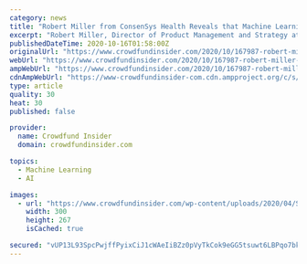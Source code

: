 ```yaml
---
category: news
title: "Robert Miller from ConsenSys Health Reveals that Machine Learning Algorithms are Getting Better at Matching Patients’ Identities"
excerpt: "Robert Miller, Director of Product Management and Strategy at ConsenSys Health, an organization that leverages blockchain and machine learning for “sustainable and value-based” healthcare, recently talked about the “uniqueness” of healthcare ..."
publishedDateTime: 2020-10-16T01:58:00Z
originalUrl: "https://www.crowdfundinsider.com/2020/10/167987-robert-miller-from-consensys-health-reveals-that-machine-learning-algorithms-are-getting-better-at-matching-patients-identities/"
webUrl: "https://www.crowdfundinsider.com/2020/10/167987-robert-miller-from-consensys-health-reveals-that-machine-learning-algorithms-are-getting-better-at-matching-patients-identities/"
ampWebUrl: "https://www.crowdfundinsider.com/2020/10/167987-robert-miller-from-consensys-health-reveals-that-machine-learning-algorithms-are-getting-better-at-matching-patients-identities/amp/"
cdnAmpWebUrl: "https://www-crowdfundinsider-com.cdn.ampproject.org/c/s/www.crowdfundinsider.com/2020/10/167987-robert-miller-from-consensys-health-reveals-that-machine-learning-algorithms-are-getting-better-at-matching-patients-identities/amp/"
type: article
quality: 30
heat: 30
published: false

provider:
  name: Crowdfund Insider
  domain: crowdfundinsider.com

topics:
  - Machine Learning
  - AI

images:
  - url: "https://www.crowdfundinsider.com/wp-content/uploads/2020/04/Shot-Vaccination-Virus-Treatment-Disease-Medicine-Health-300x267.jpg"
    width: 300
    height: 267
    isCached: true

secured: "vUP13L93SpcPwjffPyixCiJ1cWAeIiBZz0pVyTkCok9eGG5tsuwt6LBPqo7bkCvlC7REyNyDNLBLWUB26ydHXlHafd3vtDC5lCHEKrOF5oiuUapDseUAs/f7uiWRfxadcAara+ad3vO0J+PmSH3DGYqDLHh64061CQyy30Tfb29yVdexMXccx4TeWUfLGlotJBwW9NDm0By3wqbrEIjNc5xGLTk7MvOZKbeB4a3Bsv9xLvSiehQILecO/AjAezrB7G93eMduvtKhbOPK9m5HROpzvtdRkfodpnu3hbbtjmYC8j/PepZghB89g+o6zJGlNobklgSedBeoUsAW4D0HV2I5eI64mC3XhYx5YmB3HP4=;cvkSg8udOLf0Tpu4QlRqKA=="
---
```


